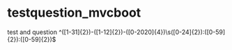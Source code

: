 # testquestion_mvcboot
test and question
^([1-31]{2})-([1-12]{2})-([0-2020]{4})\s([0-24]{2}):([0-59]{2}):([0-59]{2})$
